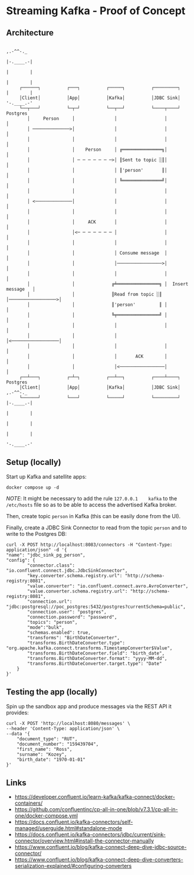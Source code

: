 # Streaming Kafka - Proof of Concept

## Architecture

```
                                                                              ,.-^^-._ 
                                                                             |-.____.-|
                                                                             |        |
                                                                             |        |
     ┌──────┐          ┌───┐          ┌─────┐          ┌─────────┐           |        |
     │Client│          │App│          │Kafka│          │JDBC Sink│           '-.____.-'
     └──┬───┘          └─┬─┘          └──┬──┘          └────┬────┘           Postgres  
        │     Person     │               │                  │                   │      
        │ ──────────────>│               │                  │                   │      
        │                │               │                  │                   │      
        │                │    Person     │ ╔═══════════════╗│                   │      
        │                │ ─ ─ ─ ─ ─ ─ ─>│ ║Sent to topic ░║│                   │      
        │                │               │ ║'person'       ║│                   │      
        │                │               │ ╚═══════════════╝│                   │      
        │                │               │                  │                   │      
        │ <──────────────│               │                  │                   │      
        │                │               │                  │                   │      
        │                │     ACK       │                  │                   │      
        │                │<─ ─ ─ ─ ─ ─ ─ │                  │                   │      
        │                │               │                  │                   │      
        │                │               │ Consume message  │                   │      
        │                │               │─────────────────>│                   │      
        │                │               │                  │                   │      
        │                │              ╔╧════════════════╗ │  Insert message   │      
        │                │              ║Read from topic ░║ │──────────────────>│      
        │                │              ║'person'         ║ │                   │      
        │                │              ╚╤════════════════╝ │                   │      
        │                │               │                  │                   │      
        │                │               │                  │<──────────────────│      
        │                │               │                  │                   │      
        │                │               │       ACK        │                   │      
        │                │               │<─────────────────│                   │      
     ┌──┴───┐          ┌─┴─┐          ┌──┴──┐          ┌────┴────┐           Postgres  
     │Client│          │App│          │Kafka│          │JDBC Sink│            ,.-^^-._ 
     └──────┘          └───┘          └─────┘          └─────────┘           |-.____.-|
                                                                             |        |
                                                                             |        |
                                                                             |        |
                                                                             '-.____.-'

```

## Setup (locally)

Start up Kafka and satellite apps:

```shell
docker compose up -d
```

*NOTE*: It might be necessary to add the rule `127.0.0.1	kafka` to the `/etc/hosts` file so as to be able to access the advertised Kafka broker.

Then, create topic `person` in Kafka (this can be easily done from the UI).

Finally, create a JDBC Sink Connector to read from the topic `person` and to write to the Postgres DB:

```shell
curl -X POST http://localhost:8083/connectors -H "Content-Type: application/json" -d '{
"name": "jdbc_sink_pg_person",
"config": {
        "connector.class": "io.confluent.connect.jdbc.JdbcSinkConnector",
        "key.converter.schema.registry.url": "http://schema-registry:8081",
        "value.converter": "io.confluent.connect.avro.AvroConverter",
        "value.converter.schema.registry.url": "http://schema-registry:8081",
        "connection.url": "jdbc:postgresql://poc_postgres:5432/postgres?currentSchema=public",
        "connection.user": "postgres",
        "connection.password": "password",
        "topics": "person",
        "mode":"bulk",
        "schemas.enabled": true,
        "transforms": "BirthDateConverter",
        "transforms.BirthDateConverter.type": "org.apache.kafka.connect.transforms.TimestampConverter$Value",
        "transforms.BirthDateConverter.field": "birth_date",
        "transforms.BirthDateConverter.format": "yyyy-MM-dd",
        "transforms.BirthDateConverter.target.type": "Date"
    }
}'
```

## Testing the app (locally)

Spin up the sandbox app and produce messages via the REST API it provides:

```shell
curl -X POST 'http://localhost:8080/messages' \
--header 'Content-Type: application/json' \
--data '{
    "document_type": "RUT",
    "document_number": "159439704",
    "first_name": "Ross",
    "surname": "Kozey",
    "birth_date": "1970-01-01"
}'
```

## Links

- https://developer.confluent.io/learn-kafka/kafka-connect/docker-containers/
- https://github.com/confluentinc/cp-all-in-one/blob/v7.3.1/cp-all-in-one/docker-compose.yml
- https://docs.confluent.io/kafka-connectors/self-managed/userguide.html#standalone-mode
- https://docs.confluent.io/kafka-connectors/jdbc/current/sink-connector/overview.html#install-the-connector-manually
- https://www.confluent.io/blog/kafka-connect-deep-dive-jdbc-source-connector/
- https://www.confluent.io/blog/kafka-connect-deep-dive-converters-serialization-explained/#configuring-converters
